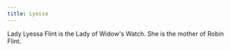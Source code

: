 ```yaml
---
title: Lyessa
---
```


Lady Lyessa Flint is the Lady of Widow's Watch. She is the mother of Robin Flint.


